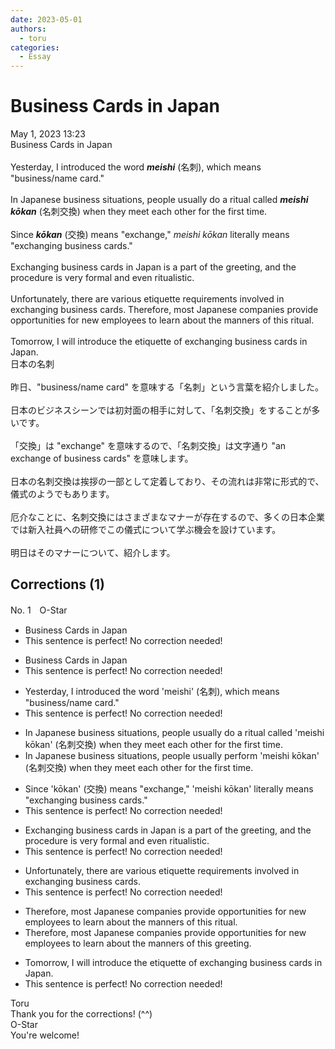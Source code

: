 ```yaml
---
date: 2023-05-01
authors:
  - toru
categories:
  - Essay
---
```


<h1 id="subject_show">Business Cards in Japan</h1>
<div class="date">May 1, 2023 13:23</div>
<div id="post"><div id="body_show_ori">
Business Cards in Japan<br/><br/>Yesterday, I introduced the word <strong><em>meishi</em></strong> (名刺), which means "business/name card."<br/><br/>In Japanese business situations, people usually do a ritual called <strong><em>meishi kōkan</em></strong> (名刺交換) when they meet each other for the first time.<br/><br/>Since <strong><em>kōkan</em></strong> (交換) means "exchange," <em>meishi kōkan</em> literally means "exchanging business cards."<br/><br/>Exchanging business cards in Japan is a part of the greeting, and the procedure is very formal and even ritualistic.<br/><br/>Unfortunately, there are various etiquette requirements involved in exchanging business cards. Therefore, most Japanese companies provide opportunities for new employees to learn about the manners of this ritual.<br/><br/>Tomorrow, I will introduce the etiquette of exchanging business cards in Japan.
</div></div>

<!-- more -->

<div id="post_ja"><div id="body_show_mo">
日本の名刺<br/><br/>昨日、"business/name card" を意味する「名刺」という言葉を紹介しました。<br/><br/>日本のビジネスシーンでは初対面の相手に対して、「名刺交換」をすることが多いです。<br/><br/>「交換」は "exchange" を意味するので、「名刺交換」は文字通り "an exchange of business cards" を意味します。<br/><br/>日本の名刺交換は挨拶の一部として定着しており、その流れは非常に形式的で、儀式のようでもあります。<br/><br/>厄介なことに、名刺交換にはさまざまなマナーが存在するので、多くの日本企業では新入社員への研修でこの儀式について学ぶ機会を設けています。<br/><br/>明日はそのマナーについて、紹介します。
</div></div>

## Corrections (1)
<div id="block"><div class="first_name"> No. 1　<span class="just_name">O-Star</span></div><div id="block2">
<ul class="correction_field">
<li class="incorrect">Business Cards in Japan</li>
<li class="corrected perfect">This sentence is perfect! No correction needed!</li>
</ul>
<ul class="correction_field">
<li class="incorrect">Business Cards in Japan</li>
<li class="corrected perfect">This sentence is perfect! No correction needed!</li>
</ul>
<ul class="correction_field">
<li class="incorrect">Yesterday, I introduced the word 'meishi' (名刺), which means "business/name card."</li>
<li class="corrected perfect">This sentence is perfect! No correction needed!</li>
</ul>
<ul class="correction_field">
<li class="incorrect">In Japanese business situations, people usually do a ritual called 'meishi kōkan' (名刺交換) when they meet each other for the first time.</li>
<li class="corrected correct">
In Japanese business situations, people usually <span class="f_bold">perform</span> 'meishi kōkan' (名刺交換) when they meet each other for the first time.
</li>
</ul>
<ul class="correction_field">
<li class="incorrect">Since 'kōkan' (交換) means "exchange," 'meishi kōkan' literally means "exchanging business cards."</li>
<li class="corrected perfect">This sentence is perfect! No correction needed!</li>
</ul>
<ul class="correction_field">
<li class="incorrect">Exchanging business cards in Japan is a part of the greeting, and the procedure is very formal and even ritualistic.</li>
<li class="corrected perfect">This sentence is perfect! No correction needed!</li>
</ul>
<ul class="correction_field">
<li class="incorrect">Unfortunately, there are various etiquette requirements involved in exchanging business cards.</li>
<li class="corrected perfect">This sentence is perfect! No correction needed!</li>
</ul>
<ul class="correction_field">
<li class="incorrect">Therefore, most Japanese companies provide opportunities for new employees to learn about the manners of this ritual.</li>
<li class="corrected correct">
Therefore, most Japanese companies provide opportunities for new employees to learn about the manners of this <span class="f_bold">greeting.</span>
</li>
</ul>
<ul class="correction_field">
<li class="incorrect">Tomorrow, I will introduce the etiquette of exchanging business cards in Japan.</li>
<li class="corrected perfect">This sentence is perfect! No correction needed!</li>
</ul>
</div><div class="name"><span class="just_name">Toru</span><br>
Thank you for the corrections! (^^)
</div>
<div class="name"><span class="just_name">O-Star</span><br>
You're welcome!
</div>
</div>
